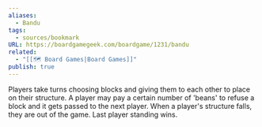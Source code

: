 ```yaml
---
aliases:
  - Bandu
tags:
  - sources/bookmark
URL: https://boardgamegeek.com/boardgame/1231/bandu
related:
  - "[[🗺️ Board Games|Board Games]]"
publish: true
---
```


Players take turns choosing blocks and giving them to each other to place on their structure. A player may pay a certain number of 'beans' to refuse a block and it gets passed to the next player. When a player's structure falls, they are out of the game. Last player standing wins.